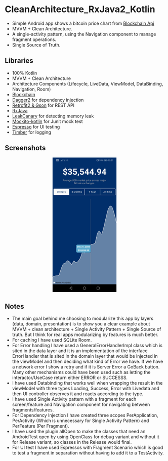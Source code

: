 # CleanArchitecture_RxJava2_Kotlin

* Simple Android app shows a bitcoin price chart from [Blockchain Api](https://www.blockchain.com/api)
* MVVM + Clean Architecture.
* A single-activity pattern, using the Navigation component to manage fragment operations.
* Single Source of Truth.

## Libraries
- 100% Kotlin
- MVVM + Clean Architecture
- Architecture Components (Lifecycle, LiveData, ViewModel, DataBinding, Navigation, Room)
- [Blockchain](https://www.blockchain.com/api)
- [Dagger2](https://github.com/google/dagger) for dependency injection
- [Retrofit2 & Gson](https://github.com/square/retrofit) for REST API
- [RxJava](https://github.com/ReactiveX/RxJava/tree/2.x)
- [LeakCanary](https://square.github.io/leakcanary/) for detecting memory leak
- [Mockito-kotlin](https://github.com/nhaarman/mockito-kotlin) for Junit mock test
- [Espresso](https://developer.android.com/training/testing/espresso) for UI testing
- [Timber](https://github.com/JakeWharton/timber) for logging

## Screenshots
<p align="center">
<img src="/art/bitcoinCharts_screenshot.jpg" width="40%"/>
</p>

## Notes

- The main goal behind me choosing to modularize this app by layers (data, domain, presentation) is to show you a clear example about MVVM + clean architecture + Single Activity Pattern + Single Source of truth. But I think for real apps modularizing by features is much better.
- For caching I have used SQLite Room.
- For Error handling I have used a GeneralErrorHandlerImpl class which is sited in the data layer and it is an implementation of the interface ErrorHandler that is sited in the domain layer that would be injected in the viewModel and then deciding what kind of Error we have. If we have a network error I show a retry and if it is Server Error a GoBack button. Many other mechanisms could have been used such as letting the interactor/UseCase return either ERROR or SUCCESSS.
- I have used Databinding that works well when wrapping the result in the viewModel with three types Loading, Success, Error with Livedata and then UI controller observes it and reacts according to the type.
- I have used Single Activity pattern with a fragment for each screen/feature and Navigation component for navigating between fragments/features.
- For Dependency Injection I have created three scopes PerApplication, PerActivity (Which is unnecessary for Single Activity Pattern) and PerFeature (Per Fragment).
- I have used the plugin allOpen to make the classes that need an AndroidTest open by using OpenClass for debug variant and without it for Release variant, so classes in the Release would final.
- For UI test I have used Espressos with Fragment Scenario which is good to test a fragment in separation without having to add it to a TestActivity.